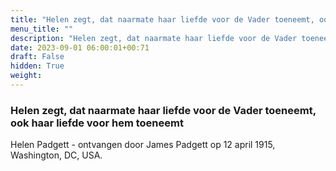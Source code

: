 ```yaml
---
title: "Helen zegt, dat naarmate haar liefde voor de Vader toeneemt, ook haar liefde voor hem toeneemt"
menu_title: ""
description: "Helen zegt, dat naarmate haar liefde voor de Vader toeneemt, ook haar liefde voor hem toeneemt"
date: 2023-09-01 06:00:01+00:71
draft: False
hidden: True
weight:
---
```

### Helen zegt, dat naarmate haar liefde voor de Vader toeneemt, ook haar liefde voor hem toeneemt

Helen Padgett - ontvangen door James Padgett op 12 april 1915, Washington, DC, USA.

